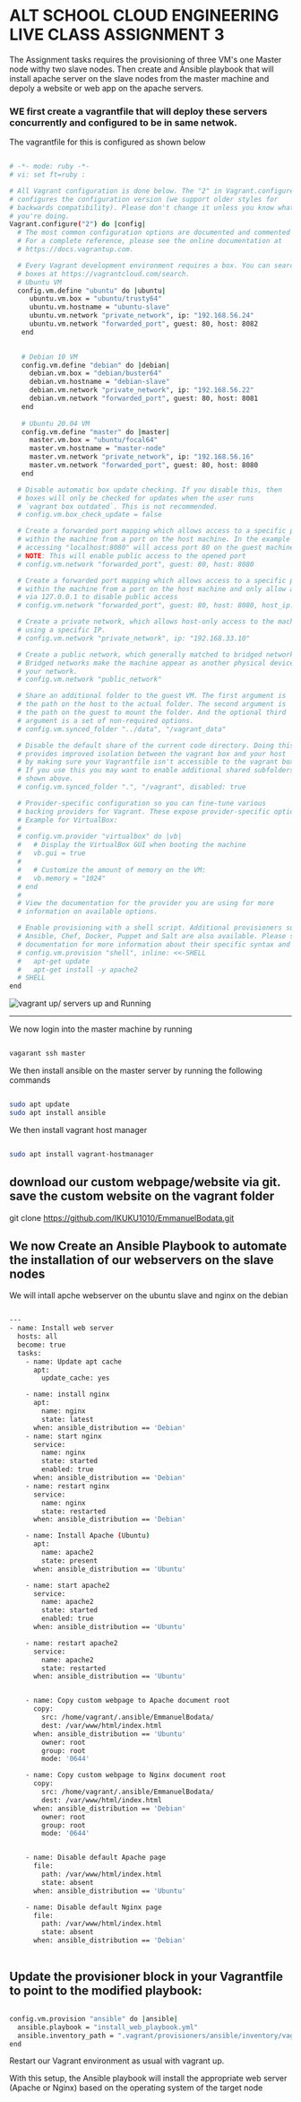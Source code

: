 # ALT SCHOOL CLOUD ENGINEERING LIVE CLASS ASSIGNMENT 3

The Assignment tasks requires the provisioning of three VM's one Master node withy two slave nodes. Then create and Ansible playbook that will install apache server on the slave nodes from the master machine and depoly a website or web app on the apache servers.

### WE first create a vagrantfile that will deploy these servers concurrently and configured to be in same netwok.

The vagrantfile for this is configured as shown below

```bash

# -*- mode: ruby -*-
# vi: set ft=ruby :

# All Vagrant configuration is done below. The "2" in Vagrant.configure
# configures the configuration version (we support older styles for
# backwards compatibility). Please don't change it unless you know what
# you're doing.
Vagrant.configure("2") do |config|
  # The most common configuration options are documented and commented below.
  # For a complete reference, please see the online documentation at
  # https://docs.vagrantup.com.

  # Every Vagrant development environment requires a box. You can search for
  # boxes at https://vagrantcloud.com/search.
  # Ubuntu VM
  config.vm.define "ubuntu" do |ubuntu|
     ubuntu.vm.box = "ubuntu/trusty64"
     ubuntu.vm.hostname = "ubuntu-slave"
     ubuntu.vm.network "private_network", ip: "192.168.56.24"
     ubuntu.vm.network "forwarded_port", guest: 80, host: 8082
   end

 
   # Debian 10 VM
   config.vm.define "debian" do |debian|
     debian.vm.box = "debian/buster64"
     debian.vm.hostname = "debian-slave"
     debian.vm.network "private_network", ip: "192.168.56.22"
     debian.vm.network "forwarded_port", guest: 80, host: 8081
   end
 
   # Ubuntu 20.04 VM
   config.vm.define "master" do |master|
     master.vm.box = "ubuntu/focal64"
     master.vm.hostname = "master-node"
     master.vm.network "private_network", ip: "192.168.56.16"
     master.vm.network "forwarded_port", guest: 80, host: 8080
   end

  # Disable automatic box update checking. If you disable this, then
  # boxes will only be checked for updates when the user runs
  # `vagrant box outdated`. This is not recommended.
  # config.vm.box_check_update = false

  # Create a forwarded port mapping which allows access to a specific port
  # within the machine from a port on the host machine. In the example below,
  # accessing "localhost:8080" will access port 80 on the guest machine.
  # NOTE: This will enable public access to the opened port
  # config.vm.network "forwarded_port", guest: 80, host: 8080

  # Create a forwarded port mapping which allows access to a specific port
  # within the machine from a port on the host machine and only allow access
  # via 127.0.0.1 to disable public access
  # config.vm.network "forwarded_port", guest: 80, host: 8080, host_ip: "127.0.0.1"

  # Create a private network, which allows host-only access to the machine
  # using a specific IP.
  # config.vm.network "private_network", ip: "192.168.33.10"

  # Create a public network, which generally matched to bridged network.
  # Bridged networks make the machine appear as another physical device on
  # your network.
  # config.vm.network "public_network"

  # Share an additional folder to the guest VM. The first argument is
  # the path on the host to the actual folder. The second argument is
  # the path on the guest to mount the folder. And the optional third
  # argument is a set of non-required options.
  # config.vm.synced_folder "../data", "/vagrant_data"

  # Disable the default share of the current code directory. Doing this
  # provides improved isolation between the vagrant box and your host
  # by making sure your Vagrantfile isn't accessible to the vagrant box.
  # If you use this you may want to enable additional shared subfolders as
  # shown above.
  # config.vm.synced_folder ".", "/vagrant", disabled: true

  # Provider-specific configuration so you can fine-tune various
  # backing providers for Vagrant. These expose provider-specific options.
  # Example for VirtualBox:
  #
  # config.vm.provider "virtualbox" do |vb|
  #   # Display the VirtualBox GUI when booting the machine
  #   vb.gui = true
  #
  #   # Customize the amount of memory on the VM:
  #   vb.memory = "1024"
  # end
  #
  # View the documentation for the provider you are using for more
  # information on available options.

  # Enable provisioning with a shell script. Additional provisioners such as
  # Ansible, Chef, Docker, Puppet and Salt are also available. Please see the
  # documentation for more information about their specific syntax and use.
  # config.vm.provision "shell", inline: <<-SHELL
  #   apt-get update
  #   apt-get install -y apache2
  # SHELL
end

```

![vagrant up/ servers up and Running](./Servers%20up%20and%20Running.png)

---


We now login into the master machine by running

```bash

vagarant ssh master

```

We then install ansible on the master server by running the following commands

```bash

sudo apt update
sudo apt install ansible

```

We then install vagrant host manager

```bash

sudo apt install vagrant-hostmanager


```

## download our custom webpage/website via git. save the custom website on the vagrant folder

git clone https://github.com/IKUKU1010/EmmanuelBodata.git





## We now Create an Ansible Playbook to automate the installation of our webservers on the slave nodes

We will intall apche webserver on the ubuntu slave and nginx on the debian

```bash

---
- name: Install web server
  hosts: all
  become: true
  tasks:
    - name: Update apt cache
      apt:
        update_cache: yes

    - name: install nginx
      apt:
        name: nginx
        state: latest
      when: ansible_distribution == 'Debian'
    - name: start nginx
      service:
        name: nginx
        state: started
        enabled: true 
      when: ansible_distribution == 'Debian'
    - name: restart nginx
      service:
        name: nginx
        state: restarted
      when: ansible_distribution == 'Debian'

    - name: Install Apache (Ubuntu)
      apt:
        name: apache2
        state: present
      when: ansible_distribution == 'Ubuntu'

    - name: start apache2
      service:
        name: apache2
        state: started
        enabled: true 
      when: ansible_distribution == 'Ubuntu'

    - name: restart apache2
      service:
        name: apache2
        state: restarted
      when: ansible_distribution == 'Ubuntu'


    - name: Copy custom webpage to Apache document root
      copy:
        src: /home/vagrant/.ansible/EmmanuelBodata/ 
        dest: /var/www/html/index.html
      when: ansible_distribution == 'Ubuntu'
        owner: root
        group: root
        mode: '0644'

    - name: Copy custom webpage to Nginx document root
      copy:
        src: /home/vagrant/.ansible/EmmanuelBodata/   
        dest: /var/www/html/index.html 
      when: ansible_distribution == 'Debian'
        owner: root
        group: root
        mode: '0644'


    - name: Disable default Apache page
      file:
        path: /var/www/html/index.html
        state: absent
      when: ansible_distribution == 'Ubuntu'

    - name: Disable default Nginx page
      file:
        path: /var/www/html/index.html
        state: absent
      when: ansible_distribution == 'Debian'



```

## Update the provisioner block in your Vagrantfile to point to the modified playbook:

```bash

config.vm.provision "ansible" do |ansible|
  ansible.playbook = "install_web_playbook.yml"
  ansible.inventory_path = ".vagrant/provisioners/ansible/inventory/vagrant_ansible_inventory"
end


```

Restart our Vagrant environment as usual with vagrant up.

With this setup, the Ansible playbook will install the appropriate web server (Apache or Nginx) based on the operating system of the target node